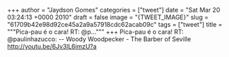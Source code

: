 
+++
author = "Jaydson Gomes"
categories = ["tweet"]
date = "Sat Mar 20 03:24:13 +0000 2010"
draft = false
image = "{TWEET_IMAGE}"
slug = "61709b42e98d92ce45a2a9a57918cdc62acab09c"
tags = ["tweet"]
title = """Pica-pau é o cara! RT: @p..."""
+++
Pica-pau é o cara! RT: @paulinhazucco: -- Woody Woodpecker - The Barber of Seville http://youtu.be/6Jv3lL6imzU?a
